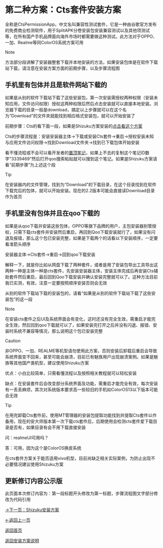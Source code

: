# 第二种方案：Cts套件安装方案

全称是CtsPermissionApp，中文名叫兼容性测试套件，它是一种由谷歌官方发布的免费商业检测软件，用于SplitAPK分卷安装包安装兼容测试以及其他项测试等，在所有国产手机品牌面向海外市场时都需要做这种测试。此方法对于OPPO、一加、Realme等同ColorOS系统方案可用

> [!NOTE]
> 方法部分段讲解了安装器整套下载并本地安装的方法，如果安装包体是在软件下载站下载，请注意在安装方案方面的前期步骤，以及步骤流程图

## 手机里有包体并且是软件网站下载的

如果是从别的软件下载站下载了这些安装包，第一次安装需授权两种权限（安装未知应用，文件访问权限）授权这两种权限后然后点击安装就可以直接本地安装。浏览器下载的目录一般是download，搞定以上步骤就可以在这个名为“Download”的文件夹就能找到相应格式安装包，就可以开始安装了

前期步骤：Cts的看下面一段，如果是Shizuku方案安装的[点击看这个方案](cha4.md)

Cts的步骤流程是：安装安装器主体→下载或安装Cts套件→重启→授权安装未知与应用文件访问权限→找到Download文件夹→找到已下载包体开始安装

看不懂流程或不会可以看开发者的[置顶笔记](https://notes.qqaoop.com/en/note/3339469)，如果上不去的复制这个笔记ID数字“3339469”然后打开qoo搜索粘贴就可以搜到这个笔记。如果是Shizuku方案请看“前期步骤”为上述这个段

> [!TIP]
> 在安装器内的文件管理，找到为“Download”的下载目录，在这个目录找到在软件下载完后的包体，就可以开始安装。现在的2.2版本可能会直接读Download目录作为首页

## 手机里没有包体并且在qoo下载的

如果是从qoo下载并安装这些包体，OPPO等旗下品牌的用户，主包安装器别管授权，只需下载cts套件并安装然后重启，再回到Qoo下载安装就行了，如果没有闪退及报错，那么这个包已安装完整，如果是下载两个的话看以下安装顺序，一定要看准箭头顺序

安装器主体→Cts套件→重启→回到qoo下载安装

解释一下，就是你比如从网盘下载了两种套件，或者是用了安装包导出工具导出这两种一种是主体一种是cts套件，先安装安装器主体，安装主体完成后再安装Cts辅助套件然后重启，最后回到Qoo下载安装并确认安装完整就可以了。这种方法目前我已实测，有效，注意一定要按照顺序安装否则会无效

从别的软件下载站下载的安装包的，请看“如果是从别的软件下载站下载了这些安装包”的这一段

> [!NOTE]
> 在安装cts套件之后UI及系统界面会有变化，这时还没有完全生效，需重启才能完全生效，然后回到qoo下载就可以了，如果安装完打开之后并没有闪退、报错、安装时系统不兼容等情况，那么说明这个包已安装完整


> [!CAUTION]
> 非OPPO、一加、REALME等机型请勿使用此方案，否则安装后卸载后重启会导致系统界面变不回来，甚至可能会崩溃，目前已有魅族用户出现崩溃案例。如果是魅族等其他国产类机型，建议使用Shizuku方案


优点：小白比较简单，只需看懂流程以及按照相关教程就可以轻松安装

缺点：在安装套件后会改变部分系统界面及功能，需重启才能完全有效，每次安装有一丢丢麻烦，其次对系统版本要求高一些较旧的手机如ColorOS13以下版本可能会无效

> [!TIP]
> 在用完卸载Cts套件前，使用MT管理器的安装包提取功能找到并提取Cts套件以作备用，现在的安大师版本第一次下载cts套件后，后期使用会检测cts套件爱下载目录是否有，如果目录有会不用下载直接安装


问：realmeUI可用吗？

答：可用，因为这个是ColorOS换皮系统

在cts套件方案关于能否适用vivo机型，目前尚缺乏相关实际案例，为防止出现不必要情况建议使用Shizuku方案

## 更新修订内容公示版

此页面本次修订内容为：第一段标题开头修改为第一标题，步骤流程图文字部分修改为代码引用

[→下一页：Shizuku安装方案](cha4.md)

[←返回上一页](cha2.md)

[返回首页](README.md)

[返回安装方案说明](cha1.md)
